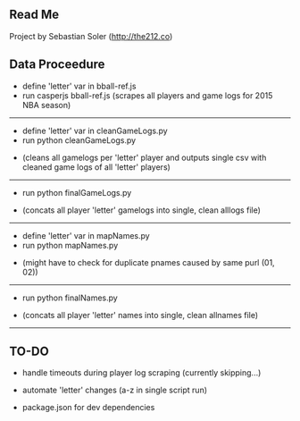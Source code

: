 ## Read Me

Project by Sebastian Soler (http://the212.co)

## Data Proceedure

* define 'letter' var in bball-ref.js
* run casperjs bball-ref.js (scrapes all players and game logs for 2015 NBA season)

-------------------------

* define 'letter' var in cleanGameLogs.py
* run python cleanGameLogs.py
- (cleans all gamelogs per 'letter' player and outputs single csv with cleaned game logs of all 'letter' players)

-------------------------

* run python finalGameLogs.py
- (concats all player 'letter' gamelogs into single, clean alllogs file)

-------------------------

* define 'letter' var in mapNames.py
* run python mapNames.py
- (might have to check for duplicate pnames caused by same purl (01, 02))

-------------------------

* run python finalNames.py
- (concats all player 'letter' names into single, clean allnames file)

-------------------------

## TO-DO

* handle timeouts during player log scraping (currently skipping...)

* automate 'letter' changes (a-z in single script run)

* package.json for dev dependencies



